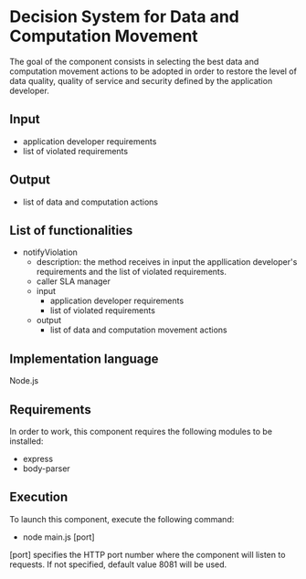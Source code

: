 # Decision System for Data and Computation Movement
The goal of the component consists in selecting the best data and computation movement actions to be adopted in order to restore the level of data quality, quality of service and security defined by the application developer.

## Input
* application developer requirements
* list of violated requirements

## Output
* list of data and computation actions

## List of functionalities
* notifyViolation
  * description: the method receives in input the appllication developer's requirements and the list of violated requirements.
  * caller SLA manager
  * input
    * application developer requirements
    * list of violated requirements
  * output
    * list of data and computation movement actions 
  

## Implementation language
Node.js

## Requirements
In order to work, this component requires the following modules to be installed:

* express
* body-parser

## Execution
To launch this component, execute the following command:
* node main.js [port]

[port] specifies the HTTP port number where the component will listen to requests. If not specified, default value 8081 will be used.
